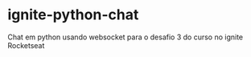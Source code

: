# ignite-python-chat
Chat em python usando websocket para o desafio 3 do curso no ignite Rocketseat
